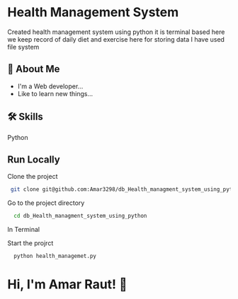 
# Health Management System

Created health management system using python it is terminal based
here we keep record of daily diet and exercise here for storing data
I have used file system 


## 🚀 About Me
- I'm a Web developer...
- Like to learn new things...

## 🛠 Skills
Python


## Run Locally

Clone the project

```bash
 git clone git@github.com:Amar3298/db_Health_managment_system_using_python.git
```

Go to the project directory

```bash
  cd db_Health_managment_system_using_python
```

In Terminal

Start the projrct

```bash
  python health_managemet.py
```


# Hi, I'm Amar Raut! 👋


